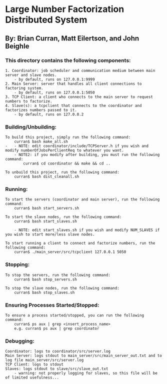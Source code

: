 # Large Number Factorization Distributed System
## By: Brian Curran, Matt Eilertson, and John Beighle

### This directory contains the following components:
	1. Coordinator: job scheduler and communication medium between main server and slave nodes.
		- by default, runs on 127.0.0.1:9999
	2. Main Server: server that handles all client connections to factoring system.
		- by default, runs on 127.0.0.1:5050
	3. TCP Client: a client who connects to the main server to request numbers to factorize.
	4. Slave(s): a tcpclient that connects to the coordinator and factorizes numbers passed to it.
		- by default, runs on 127.0.0.2

### Building/Unbuilding:
	To build this project, simply run the following command:
		curran$ bash make_all.sh
	-	- NOTE: edit coordinator/include/TCPServer.h if you wish and modify numberOfJobsPerClientReq to whatever you want.
		- NOTE2: if you modify after building, you must run the following command:
			curran$ cd coordinator && make && cd ..

	To unbuild this project, run the following command:
		curran$ bash dist_cleanall.sh 

### Running:
	To start the servers (coordinator and main server), run the following command:
		curran$ bash start_servers.sh

	To start the slave nodes, run the following command:
		curran$ bash start_slaves.sh

		- NOTE: edit start_slaves.sh if you wish and modify NUM_SLAVES if you wish to start more/less slave nodes.

	To start running a client to connect and factorize numbers, run the following command:
		curran$ ./main_server/src/tcpclient 127.0.0.1 5050

### Stopping:
	To stop the servers, run the following command:
		curran$ bash stop_servers.sh

	To stop the slave nodes, run the following command:
		curran$ bash stop_slaves.sh

### Ensuring Processes Started/Stopped:
	To ensure a process started/stopped, you can run the following command:
		curran$ ps aux | grep <insert_process_name> 
		e.g. curran$ ps aux | grep coordinator

### Debugging:
	Coordinator: logs to coordinator/src/server.log
	Main Server: logs stdout to main_server/src/main_server_out.txt and to log file main_server/src/server.log 
 	TCP Client: logs to stdout 
	Slaves: logs stdout to slave/src/slave_out.txt 
		- warning: not properly logging for slaves, so this file will be of limited usefulness...  

 
